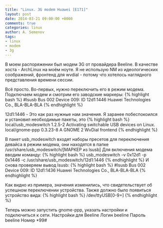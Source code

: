 ```yaml
---
title: "Linux. 3G modem Huawei [E171]"
layout: post
date: 2014-03-21 09:00:00 +0000
comments: true
categories: linux
author: A. Semenov
tags: 
- linux
- modem 
- 3g
---
```


В моем распоряжении был модем 3G от провайдера Beeline. В качестве хоста - ArchLinux на моём ноуте. Я не использую NM из идеологических соображений, фронтенд для wvdial - потому что хотелось наглядного представления времени сессии.

<!--more-->

Всё просто.
Во-первых, нужно переключить его в режим модема. 
Подключаем модем и смотрим его заводские маркеры:
{% highlight bash %}
#lsusb
Bus 002 Device 009: ID 12d1:1446 Huawei Technologies Co., BLA-BLA-BLA
{% endhighlight %}

12d1:1446 - Это как раз нужные нам значения.
Я заранее побеспокоился и установил необходимые пакеты, это 
{% highlight bash %}
local/usb_modeswitch 1.2.5-2
    Activating switchable USB devices on Linux.
local/gnome-ppp 0.3.23-8
    A GNOME 2 WvDial frontend
{% endhighlight %}

В пакет usb_modeswitch входят наборы пресетов для переключения девайса в режим модема, они находятся в папке /usr/share/usb_modeswitch/[МАРКЕР из lsusb]
Для включения модема вводим команду:
{% highlight bash %}
usb_modeswitch  -v 0x12d1 -p 0x1446 -c /usr/share/usb_modeswitch/12d1\:1446
{% endhighlight %}
И снова проверяем вывод lsusb:
{% highlight bash %}
#lsusb
Bus 002 Device 009: ID 12d1:1436 Huawei Technologies Co., BLA-BLA-BLA
{% endhighlight %}

Как видно из примера, значения изменились, что свидетельствует об успешном переключении устройства. Также должно было появиться устройство вида:
{% highlight bash %}
/dev/ttyUSB[0-9+]
{% endhighlight %}

Теперь можно запустить gnome-ppp, указать настройки и подключиться к сети.
Настройки для Beeline
Логин  beeline
Пароль beeline
Номер  *99#

